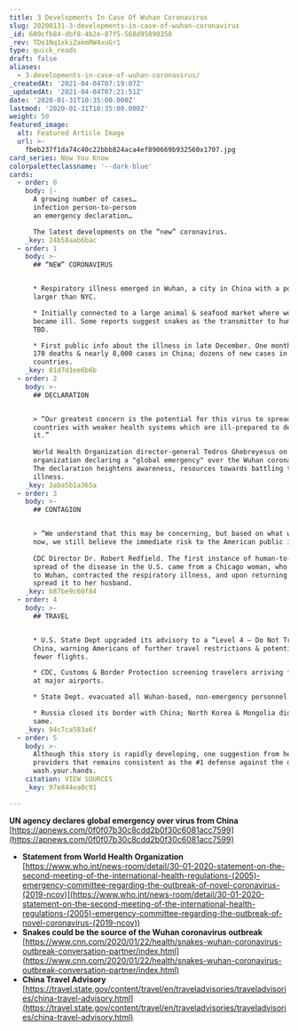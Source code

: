 ```yaml
---
title: 3 Developments In Case Of Wuhan Coronavirus
slug: 20200131-3-developments-in-case-of-wuhan-coronavirus
_id: 609cfb84-dbf8-4b2e-87f5-568d95890358
_rev: TDo1Nq1xkiZakmRW4xuGr1
type: quick_reads
draft: false
aliases:
  - 3-developments-in-case-of-wuhan-coronavirus/
_createdAt: '2021-04-04T07:19:07Z'
_updatedAt: '2021-04-04T07:21:51Z'
date: '2020-01-31T10:35:00.000Z'
lastmod: '2020-01-31T10:35:00.000Z'
weight: 50
featured_image:
  alt: Featured Article Image
  url: >-
    fbeb237f1da74c40c22bbb824aca4ef890669b932560x1707.jpg
card_series: Now You Know
colorpaletteclassname: '--dark-blue'
cards:
  - order: 0
    body: |-
      A growing number of cases…  
      infection person-to-person  
      an emergency declaration…

      The latest developments on the “new” coronavirus.
    _key: 24b58aab6bac
  - order: 1
    body: >-
      ## “NEW” CORONAVIRUS


      * Respiratory illness emerged in Wuhan, a city in China with a population
      larger than NYC.

      * Initially connected to a large animal & seafood market where workers
      became ill. Some reports suggest snakes as the transmitter to humans, but
      TBD.

      * First public info about the illness in late December. One month later:
      170 deaths & nearly 8,000 cases in China; dozens of new cases in 18
      countries.
    _key: 81d7d1ee6b6b
  - order: 2
    body: >-
      ## DECLARATION


      > “Our greatest concern is the potential for this virus to spread to
      countries with weaker health systems which are ill-prepared to deal with
      it.”  
        
      World Health Organization director-general Tedros Ghebreyesus on the
      organization declaring a "global emergency" over the Wuhan coronavirus.
      The declaration heightens awareness, resources towards battling the
      illness.
    _key: 3aba5b1a365a
  - order: 3
    body: >-
      ## CONTAGION


      > “We understand that this may be concerning, but based on what we know
      now, we still believe the immediate risk to the American public is low.”  
        
      CDC Director Dr. Robert Redfield. The first instance of human-to-human
      spread of the disease in the U.S. came from a Chicago woman, who traveled
      to Wuhan, contracted the respiratory illness, and upon returning home
      spread it to her husband.
    _key: b87be9c60f84
  - order: 4
    body: >-
      ## TRAVEL


      * U.S. State Dept upgraded its advisory to a “Level 4 – Do Not Travel” to
      China, warning Americans of further travel restrictions & potentially
      fewer flights.

      * CDC, Customs & Border Protection screening travelers arriving from China
      at major airports.

      * State Dept. evacuated all Wuhan-based, non-emergency personnel.

      * Russia closed its border with China; North Korea & Mongolia did the
      same.
    _key: 94c7ca583a6f
  - order: 5
    body: >-
      Although this story is rapidly developing, one suggestion from healthcare
      providers that remains consistent as the #1 defense against the disease:
      wash.your.hands.
    citation: VIEW SOURCES
    _key: 97e844ea0c91

---
```

**UN agency declares global emergency over virus from China**  
[https://apnews.com/0f0f07b30c8cdd2b0f30c6081acc7599](https://apnews.com/0f0f07b30c8cdd2b0f30c6081acc7599)

* **Statement from World Health Organization**  
[https://www.who.int/news-room/detail/30-01-2020-statement-on-the-second-meeting-of-the-international-health-regulations-(2005)-emergency-committee-regarding-the-outbreak-of-novel-coronavirus-(2019-ncov)](https://www.who.int/news-room/detail/30-01-2020-statement-on-the-second-meeting-of-the-international-health-regulations-(2005)-emergency-committee-regarding-the-outbreak-of-novel-coronavirus-(2019-ncov))
* **Snakes could be the source of the Wuhan coronavirus outbreak**  
[https://www.cnn.com/2020/01/22/health/snakes-wuhan-coronavirus-outbreak-conversation-partner/index.html](https://www.cnn.com/2020/01/22/health/snakes-wuhan-coronavirus-outbreak-conversation-partner/index.html)
* **China Travel Advisory**  
[https://travel.state.gov/content/travel/en/traveladvisories/traveladvisories/china-travel-advisory.html](https://travel.state.gov/content/travel/en/traveladvisories/traveladvisories/china-travel-advisory.html)